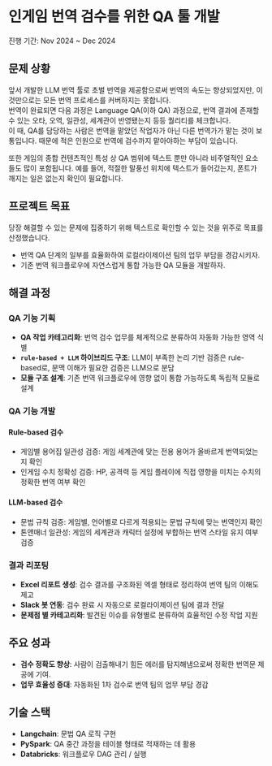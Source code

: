 # 인게임 번역 검수를 위한 QA 툴 개발

진행 기간: Nov 2024 ~ Dec 2024

## 문제 상황

앞서 개발한 LLM 번역 툴로 초벌 번역을 제공함으로써 번역의 속도는 향상되었지만, 이 것만으로는 모든 번역 프로세스를 커버하지는 못합니다.  
번역이 완료되면 다음 과정은 Language QA(이하 QA) 과정으로, 번역 결과에 존재할 수 있는 오타, 오역, 일관성, 세계관이 반영됐는지 등등 퀄리티를 체크합니다.  
이 때, QA를 담당하는 사람은 번역을 맡았던 작업자가 아닌 다른 번역가가 맡는 것이 보통입니다. 때문에 적은 인원으로 번역에 검수까지 맡아야하는 부담이 있습니다.

또한 게임의 종합 컨텐츠적인 특성 상 QA 범위에 텍스트 뿐만 아니라 비주얼적인 요소들도 많이 포함됩니다. 예를 들어, 적절한 말풍선 위치에 텍스트가 들어갔는지, 폰트가 깨지는 일은 없는지 확인이 필요합니다.

## 프로젝트 목표

당장 해결할 수 있는 문제에 집중하기 위해 텍스트로 확인할 수 있는 것을 위주로 목표를 산정했습니다.

- 번역 QA 단계의 일부를 효율화하여 로컬라이제이션 팀의 업무 부담을 경감시키자.
- 기존 번역 워크플로우에 자연스럽게 통합 가능한 QA 모듈을 개발하자.

## 해결 과정

### QA 기능 기획

- **QA 작업 카테고리화**: 번역 검수 업무를 체계적으로 분류하여 자동화 가능한 영역 식별
- **`rule-based + LLM` 하이브리드 구조**: LLM이 부족한 논리 기반 검증은 rule-based로, 문맥 이해가 필요한 검증은 LLM으로 분담
- **모듈 구조 설계**: 기존 번역 워크플로우에 영향 없이 통합 가능하도록 독립적 모듈로 설계

### QA 기능 개발

#### Rule-based 검수
- 게임별 용어집 일관성 검증: 게임 세계관에 맞는 전용 용어가 올바르게 번역되었는지 확인
- 인게임 수치 정확성 검증: HP, 공격력 등 게임 플레이에 직접 영향을 미치는 수치의 정확한 번역 여부 확인

#### LLM-based 검수
- 문법 규칙 검증: 게임별, 언어별로 다르게 적용되는 문법 규칙에 맞는 번역인지 확인
- 톤앤매너 일관성: 게임의 세계관과 캐릭터 설정에 부합하는 번역 스타일 유지 여부 검증

### 결과 리포팅

- **Excel 리포트 생성**: 검수 결과를 구조화된 엑셀 형태로 정리하여 번역 팀의 이해도 제고
- **Slack 봇 연동**: 검수 완료 시 자동으로 로컬라이제이션 팀에 결과 전달
- **문제점 별 카테고리화**: 발견된 이슈를 유형별로 분류하여 효율적인 수정 작업 지원


## 주요 성과

- **검수 정확도 향상**: 사람이 검출해내기 힘든 에러를 탐지해냄으로써 정확한 번역문 제공에 기여.
- **업무 효율성 증대**: 자동화된 1차 검수로 번역 팀의 업무 부담 경감


## 기술 스택

- **Langchain**: 문법 QA 로직 구현
- **PySpark**: QA 중간 과정을 테이블 형태로 적재하는 데 활용
- **Databricks**: 워크플로우 DAG 관리 / 실행

